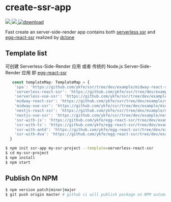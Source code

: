 # create-ssr-app

<a href="https://github.com/zhangyuang/create-ssr-app/actions">
  <img src="https://github.com/zhangyuang/create-ssr-app/workflows/CI/badge.svg"/>
</a>
<a href="https://codecov.io/gh/zhangyuang/create-ssr-app">
  <img src="https://codecov.io/gh/zhangyuang/create-ssr-app/branch/master/graph/badge.svg?token=TW0NOTDU39"/>
</a>  
<a href="https://npmcharts.com/compare/create-ssr-app"><img src="https://img.shields.io/npm/dt/create-ssr-app" alt="download"></a>

Fast create an server-side-render app contains both [serverless ssr](https://github.com/ykfe/ssr) and [egg-react-ssr](https://github.com/ykfe/egg-react-ssr/) realized by [dclone](https://github.com/ykfe/dclone)

## Template list

可创建 Serverless-Side-Render 应用 或者 传统的 Node.js Server-Side-Render 应用 即 [egg-react-ssr](https://github.com/ykfe/egg-react-ssr/) 

```js
   const templateMap: TemplateMap = {
    'spa': 'https://github.com/ykfe/ssr/tree/dev/example/midway-react-ssr',
    'serverless-react-ssr': 'https://github.com/ykfe/ssr/tree/dev/example/midway-react-ssr',
    'serverless-vue-ssr': 'https://github.com/ykfe/ssr/tree/dev/example/midway-vue-ssr',
    'midway-react-ssr': 'https://github.com/ykfe/ssr/tree/dev/example/midway-react-ssr',
    'midway-vue-ssr': 'https://github.com/ykfe/ssr/tree/dev/example/midway-vue-ssr',
    'nestjs-react-ssr': 'https://github.com/ykfe/ssr/tree/dev/example/nestjs-react-ssr',
    'nestjs-vue-ssr': 'https://github.com/ykfe/ssr/tree/dev/example/nestjs-vue-ssr',
    'ssr-with-js': 'https://github.com/ykfe/egg-react-ssr/tree/dev/example/ssr-with-js',
    'ssr-with-ts': 'https://github.com/ykfe/egg-react-ssr/tree/dev/example/ssr-with-ts',
    'ssr-with-antd': 'https://github.com/ykfe/egg-react-ssr/tree/dev/example/ssr-with-antd',
    'ssr-with-dva': 'https://github.com/ykfe/egg-react-ssr/tree/dev/example/ssr-with-dva'
  }
```

```bash
$ npm init ssr-app my-ssr-project --template=serverless-react-ssr
$ cd my-ssr-project
$ npm install
$ npm start
```

## Publish On NPM

```bash
$ npm version patch|minor|major
$ git push origin master # github ci will publish package on NPM automatically
```
